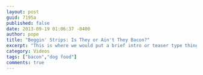 ```yaml
---
layout: post
guid: 7195a
published: false
date: 2013-09-19 01:06:37 -0400
author: pope
title: "Beggin' Strips: Is They or Ain't They Bacon?"
excerpt: "This is where we would put a brief intro or teaser type thing of the article to convince people that it's cool and they should read it. The container won't expand dynamically at all, so these should overall be kept relatively short. Because otherwise the text will overflow down into the tabs below, and my shiny css will actually just truncate it at an awkward point."
category: Videos
tags: ["bacon","dog food"]
comments: true 
---
```


<script type="text/javascript" src="http://code.highcharts.com/highcharts.js"></script>

<script type="text/javascript">$(document).ready(function(){$("#tasteGraph").highcharts({colors:["#004359"],credits:{enabled:false},exporting:{enabled:false},chart:{type:"column",width:800},title:{text:"Relative Deliciousness of Various Items"},yAxis:{title:{enabled:false}},xAxis:{categories:["Apples","Oranges","Dino Nuggets","Bacon","Beggin Strips"]},tooltip:{pointFormat:"<strong>{point.y} Tastemeters</strong>"},series:[{name:"Deliciousness",data:[20,10,30,57,-550]}]});$("#analysisGraph").highcharts({colors:["#FF7400","#FFE300","#BEDD22","#158B70","#004359"],chart:{plotBackgroundColor:null,plotBorderWidth:null,width:800,height:400},credits:{enabled:false},exporting:{enabled:false},title:{text:'Guaranteed "Analysis" of Beggin Strips'},tooltip:{pointFormat:"{point.name}: <strong>{point.percentage:.1f}%</strong>"},plotOptions:{pie:{allowPointSelect:true,cursor:"pointer",dataLabels:{enabled:true,color:"#000000",connectorColor:"#000000",format:"<strong>{point.name}</strong>: {point.percentage:.1f} %"}}},series:[{type:"pie",data:[["Crude Protein",15],["Crude Fat",3.5],["Crude Fiber",3.5],['I dunno, "meat"?',51],["Moisture",27]]}]})})</script>